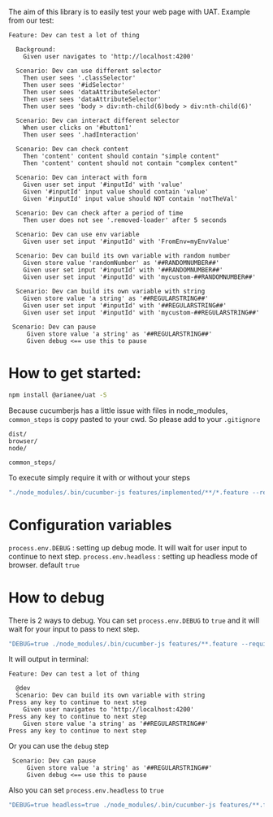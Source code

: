 The aim of this library is to easily test your web page with UAT.
Example from our test:
``` 
Feature: Dev can test a lot of thing

  Background:
    Given user navigates to 'http://localhost:4200'

  Scenario: Dev can use different selector
    Then user sees '.classSelector'
    Then user sees '#idSelector'
    Then user sees 'dataAttributeSelector'
    Then user sees 'dataAttributeSelector'
    Then user sees 'body > div:nth-child(6)body > div:nth-child(6)'

  Scenario: Dev can interact different selector
    When user clicks on '#button1'
    Then user sees '.hadInteraction'

  Scenario: Dev can check content
    Then 'content' content should contain "simple content"
    Then 'content' content should not contain "complex content"

  Scenario: Dev can interact with form
    Given user set input '#inputId' with 'value'
    Given '#inputId' input value should contain 'value'
    Given '#inputId' input value should NOT contain 'notTheVal'

  Scenario: Dev can check after a period of time
    Then user does not see '.removed-loader' after 5 seconds

  Scenario: Dev can use env variable
    Given user set input '#inputId' with 'FromEnv=myEnvValue'

  Scenario: Dev can build its own variable with random number
    Given store value 'randomNumber' as '##RANDOMNUMBER##'
    Given user set input '#inputId' with '##RANDOMNUMBER##'
    Given user set input '#inputId' with 'mycustom-##RANDOMNUMBER##'

  Scenario: Dev can build its own variable with string
    Given store value 'a string' as '##REGULARSTRING##'
    Given user set input '#inputId' with '##REGULARSTRING##'
    Given user set input '#inputId' with 'mycustom-##REGULARSTRING##'

 Scenario: Dev can pause
     Given store value 'a string' as '##REGULARSTRING##'
     Given debug <== use this to pause

```


# How to get started:

```bash
npm install @arianee/uat -S
```

Because cucumberjs has a little issue with files in node_modules, ``common_steps`` is copy pasted to your cwd.
So please add to your ``.gitignore``
```text
dist/
browser/
node/

common_steps/
```

To execute simply require it with or without your steps

```bash
"./node_modules/.bin/cucumber-js features/implemented/**/*.feature --require 'dist/steps/*.step.js' --require 'common_steps/*.step.js'",

```

# Configuration variables
```process.env.DEBUG``` : setting up debug mode. It will wait for user input to continue to next step.
```process.env.headless``` : setting up headless mode of browser. default ```true```

# How to debug

There is 2 ways to debug.
You can set ```process.env.DEBUG``` to ```true``` and it will wait for your input to pass to next step.

```bash
"DEBUG=true ./node_modules/.bin/cucumber-js features/**.feature --require-module ts-node/register --require 'src/steps/**/*.step.ts' -f node_modules/cucumber-pretty"
```
It will output in terminal:
```
Feature: Dev can test a lot of thing

  @dev
  Scenario: Dev can build its own variable with string
Press any key to continue to next step
    Given user navigates to 'http://localhost:4200'
Press any key to continue to next step
    Given store value 'a string' as '##REGULARSTRING##'
Press any key to continue to next step

```

Or you can use the ```debug``` step

```
 Scenario: Dev can pause
     Given store value 'a string' as '##REGULARSTRING##'
     Given debug <== use this to pause
```

Also you can set ```process.env.headless``` to ```true```

```bash
"DEBUG=true headless=true ./node_modules/.bin/cucumber-js features/**.feature --require-module ts-node/register --require 'src/steps/**/*.step.ts' -f node_modules/cucumber-pretty"
```
